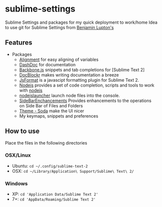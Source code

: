 sublime-settings
================

Sublime Settings and packages for my quick deployment to work/home
Idea to use git for Sublime Settings from [Benjamin Lupton's](http://balupton.com) 

## Features

- Packages
	- [Alignment](https://github.com/wbond/sublime_alignment) for easy aligning of variables
	- [DashDoc](https://github.com/Kapeli/DashDoc) for documentation
	- [Backbone.js](http://backbonejs.org) snippets and tab completions for [Sublime Text 2]
	- [DocBlockr](https://github.com/spadgos/sublime-jsdocs) makes writing documentation a breeze
	- [JsFormat](https://github.com/jdc0589/JsFormat) is a javascipt formatting plugin for Sublime Text 2.
	- [Nodejs](https://github.com/tanepiper/SublimeText-Nodejs) provides a set of code completion, scripts and tools to work with [nodejs](http://nodejs.org)
	- [nodejslauncher](https://github.com/diestrin/nodejsLauncher) launch node files into the console.
	- [SideBarEnchancements](https://github.com/titoBouzout/SideBarEnhancements/) Provides enhancements to the operations on Side Bar of Files and Folders
	- [Theme - Soda](https://github.com/buymeasoda/soda-theme) make the UI nicer
	- My keymaps, snippets and preferences

## How to use
Place the files in the following directories

### OSX/Linux

- Ubuntu: `cd ~/.config/sublime-text-2`
- OSX: `cd ~/Library/Application\ Support/Sublime\ Text\ 2/`

### Windows

- XP: `cd 'Application Data/Sublime Text 2'`
- 7+: `cd 'AppData/Roaming/Sublime Text 2'`